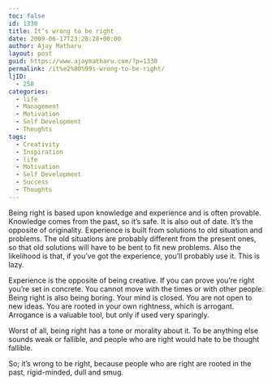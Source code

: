 ```yaml
---
toc: false
id: 1330
title: It’s wrong to be right
date: 2009-06-17T23:28:28+00:00
author: Ajay Matharu
layout: post
guid: https://www.ajaymatharu.com/?p=1330
permalink: /it%e2%80%99s-wrong-to-be-right/
ljID:
  - 258
categories:
  - life
  - Management
  - Motivation
  - Self Development
  - Thoughts
tags:
  - Creativity
  - Inspiration
  - life
  - Motivation
  - Self Development
  - Success
  - Thoughts
---
```

<p class="MsoNormal">
  Being right is based upon knowledge and experience and is often provable. Knowledge comes from the past, so it’s safe. It is also out of date. It’s the opposite of originality. Experience is built from solutions to old situation and problems. The old situations are probably different from the present ones, so that old solutions will have to be bent to fit new problems. Also the likelihood is that, if you’ve got the experience, you’ll probably use it. This is lazy.
</p>

<p class="MsoNormal">
  Experience is the opposite of being creative. If you can prove you’re right you’re set in concrete. You cannot move with the times or with other people. Being right is also being boring. Your mind is closed. You are not open to new ideas. You are rooted in your own rightness, which is arrogant. Arrogance is a valuable tool, but only if used very sparingly.
</p>

<p class="MsoNormal">
  Worst of all, being right has a tone or morality about it. To be anything else sounds weak or fallible, and people who are right would hate to be thought fallible.
</p>

<div style="padding: 0cm 0cm 1pt; border: medium medium 1pt none none solid -moz-use-text-color -moz-use-text-color windowtext;">
  <p class="MsoNormal" style="border: medium none; padding: 0cm;">
    So; it’s wrong to be right, because people who are right are rooted in the past, rigid-minded, dull and smug.
  </p>
</div>
